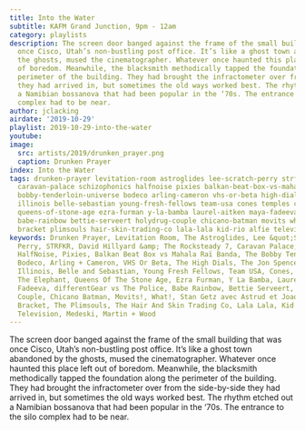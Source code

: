 ```yaml
---
title: Into the Water
subtitle: KAFM Grand Junction, 9pm - 12am
category: playlists
description: The screen door banged against the frame of the small building that was
  once Cisco, Utah’s non-bustling post office. It’s like a ghost town abandoned by
  the ghosts, mused the cinematographer. Whatever once haunted this place left out
  of boredom. Meanwhile, the blacksmith methodically tapped the foundation along the
  perimeter of the building. They had brought the infractometer over from the side-by-side
  they had arrived in, but sometimes the old ways worked best. The rhythm etched out
  a Namibian bossanova that had been popular in the ‘70s. The entrance to the silo
  complex had to be near.
author: jclacking
airdate: '2019-10-29'
playlist: 2019-10-29-into-the-water
youtube: 
image:
  src: artists/2019/drunken_prayer.png
  caption: Drunken Prayer
index: Into the Water
tags: drunken-prayer levitation-room astroglides lee-scratch-perry strfkr david-hillyard-rocksteady-7
  caravan-palace schizophonics halfnoise pixies balkan-beat-box-vs-mahala-rai-banda
  bobby-tenderloin-universe bodeco arling-cameron vhs-or-beta high-dials jon-spencer-blues-explosion
  illinois belle-sebastian young-fresh-fellows team-usa cones temples cage-elephant
  queens-of-stone-age ezra-furman y-la-bamba laurel-aitken maya-fadeeva differentgear-vs-police
  babe-rainbow bettie-serveert holydrug-couple chicano-batman movits what stan-getz-avec-astrud-et-joao-gilberto
  bracket plimsouls hair-skin-trading-co lala-lala kid-rio alfie television medeski-martin-wood
keywords: Drunken Prayer, Levitation Room, The Astroglides, Lee &quot;Scratch&quot;
  Perry, STRFKR, David Hillyard &amp; The Rocksteady 7, Caravan Palace, The Schizophonics,
  HalfNoise, Pixies, Balkan Beat Box vs Mahala Raï Banda, The Bobby Tenderloin Universe,
  Bodeco, Arling + Cameron, VHS Or Beta, The High Dials, The Jon Spencer Blues Explosion,
  Illinois, Belle and Sebastian, Young Fresh Fellows, Team USA, Cones, Temples, Cage
  The Elephant, Queens Of The Stone Age, Ezra Furman, Y La Bamba, Laurel Aitken, Maya
  Fadeeva, differentGear vs The Police, Babe Rainbow, Bettie Serveert, The Holydrug
  Couple, Chicano Batman, Movits!, What!, Stan Getz avec Astrud et Joao Gilberto,
  Bracket, The Plimsouls, The Hair And Skin Trading Co, Lala Lala, Kid Rio, Alfie,
  Television, Medeski, Martin + Wood
---
```

The screen door banged against the frame of the small building that was once Cisco, Utah’s non-bustling post office. It’s like a ghost town abandoned by the ghosts, mused the cinematographer. Whatever once haunted this place left out of boredom. Meanwhile, the blacksmith methodically tapped the foundation along the perimeter of the building. They had brought the infractometer over from the side-by-side they had arrived in, but sometimes the old ways worked best. The rhythm etched out a Namibian bossanova that had been popular in the ‘70s. The entrance to the silo complex had to be near.
